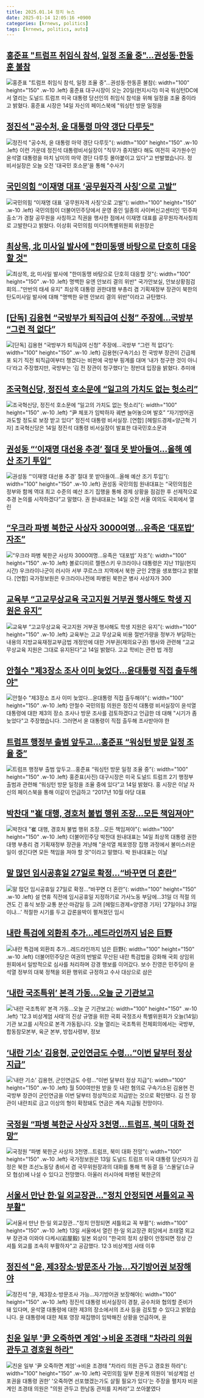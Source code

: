```yaml
---
title: 2025.01.14 정치 뉴스
date: 2025-01-14 12:05:16 +0900
categories: [krnews, politics]
tags: [krnews, politics, auto]
---
```

## [홍준표 "트럼프 취임식 참석, 일정 조율 중"…권성동·한동훈 불참](https://n.news.naver.com/mnews/article/003/0013014229)

![홍준표 "트럼프 취임식 참석, 일정 조율 중"…권성동·한동훈 불참](https://mimgnews.pstatic.net/image/origin/003/2025/01/14/13014229.jpg?type=nf220_150){: width="100" height="150" .w-10 .left}
홍준표 대구시장이 오는 20일(현지시각) 미국 워싱턴DC에서 열리는 도널드 트럼프 미국 대통령 당선인의 취임식 참석을 위해 일정을 조율 중이라고 밝혔다. 홍준표 시장은 14일 자신의 페이스북에 "워싱턴 방문 일정을

## [정진석 "공수처, 윤 대통령 마약 갱단 다루듯"](https://n.news.naver.com/mnews/article/214/0001399831)

![정진석 "공수처, 윤 대통령 마약 갱단 다루듯"](https://mimgnews.pstatic.net/image/origin/214/2025/01/14/1399831.jpg?type=nf220_150){: width="100" height="150" .w-10 .left}
이런 가운데 정진석 대통령비서실장이 "직무가 중지됐다 해도 여전히 국가원수인 윤석열 대통령을 마치 남미의 마약 갱단 다루듯 몰아붙이고 있다"고 반발했습니다. 정 비서실장은 오늘 오전 '대국민 호소문'을 통해 "수사기

## [국민의힘 “이재명 대표 ‘공무원자격 사칭’으로 고발”](https://n.news.naver.com/mnews/article/018/0005924105)

![국민의힘 “이재명 대표 ‘공무원자격 사칭’으로 고발”](https://mimgnews.pstatic.net/image/origin/018/2025/01/13/5924105.jpg?type=nf220_150){: width="100" height="150" .w-10 .left}
국민의힘이 더불어민주당에서 운영 중인 일종의 사이버신고센터인 ‘민주파출소’가 경찰 공무원을 사칭하고 직권을 행사한 점에서 이재명 대표를 공무원자격사칭죄로 고발한다고 밝혔다. 이상휘 국민의힘 미디어특별위원회 위원장은

## [최상목, 北 미사일 발사에 "한미동맹 바탕으로 단호히 대응할 것"](https://n.news.naver.com/mnews/article/586/0000095362)

![최상목, 北 미사일 발사에 "한미동맹 바탕으로 단호히 대응할 것"](https://mimgnews.pstatic.net/image/origin/586/2025/01/14/95362.jpg?type=nf220_150){: width="100" height="150" .w-10 .left}
명백한 유엔 안보리 결의 위반" 국가안보실, 안보상황점검회의…"만반의 태세 유지" 최상목 대통령 권한대행 부총리 겸 기획재정부 장관이 북한의 탄도미사일 발사에 대해 "명백한 유엔 안보리 결의 위반"이라고 규탄했다.

## [[단독] 김용현 “국방부가 퇴직급여 신청” 주장에…국방부 “그런 적 없다”](https://n.news.naver.com/mnews/article/028/0002726292)

![[단독] 김용현 “국방부가 퇴직급여 신청” 주장에…국방부 “그런 적 없다”](https://mimgnews.pstatic.net/image/origin/028/2025/01/13/2726292.jpg?type=nf220_150){: width="100" height="150" .w-10 .left}
김용현(구속기소) 전 국방부 장관이 긴급체포 되기 직전 퇴직급여부터 챙겼다는 비판에 국방부 핑계를 대며 ‘내가 청구한 것이 아니다’라고 주장했지만, 국방부는 ‘김 전 장관이 청구했다’는 정반대 입장을 밝혔다. 추미애

## [조국혁신당, 정진석 호소문에 “일고의 가치도 없는 헛소리”](https://n.news.naver.com/mnews/article/016/0002415287)

![조국혁신당, 정진석 호소문에 “일고의 가치도 없는 헛소리”](https://mimgnews.pstatic.net/image/origin/016/2025/01/14/2415287.jpg?type=nf220_150){: width="100" height="150" .w-10 .left}
“尹 체포가 임박하자 궤변 늘어놓으며 발호” “자기방어권 과도할 정도로 보장 받고 있다” 정진석 대통령 비서실장. [연합] [헤럴드경제=양근혁 기자] 조국혁신당은 14일 정진석 대통령 비서실장이 발표한 대국민호소문과

## [권성동 “‘이재명 대선용 추경’ 절대 못 받아들여…올해 예산 조기 투입”](https://n.news.naver.com/mnews/article/009/0005428493)

![권성동 “‘이재명 대선용 추경’ 절대 못 받아들여…올해 예산 조기 투입”](https://mimgnews.pstatic.net/image/origin/009/2025/01/14/5428493.jpg?type=nf220_150){: width="100" height="150" .w-10 .left}
권성동 국민의힘 원내대표는 “국민의힘은 정부와 함께 역대 최고 수준의 예산 조기 집행을 통해 경제 상황을 점검한 후 선제적으로 추경 논의를 시작하겠다”고 말했다. 권 원내대표는 14일 오전 서울 여의도 국회에서 열린

## [“우크라 파병 북한군 사상자 3000여명…유족은 ‘대포밥’ 자조”](https://n.news.naver.com/mnews/article/016/0002415220)

![“우크라 파병 북한군 사상자 3000여명…유족은 ‘대포밥’ 자조”](https://mimgnews.pstatic.net/image/origin/016/2025/01/13/2415220.jpg?type=nf220_150){: width="100" height="150" .w-10 .left}
볼로디미르 젤렌스키 우크라이나 대통령은 지난 11일(현지시간) 우크라이나군이 러시아 서부 쿠르스크 지역에서 북한 군인 2명을 생포했다고 밝혔다. [연합] 국가정보원은 우크라이나전에 파병된 북한군 병사 사상자가 300

## [교육부 “고교무상교육 국고지원 거부권 행사해도 학생 지원은 유지”](https://n.news.naver.com/mnews/article/366/0001047177)

![교육부 “고교무상교육 국고지원 거부권 행사해도 학생 지원은 유지”](https://mimgnews.pstatic.net/image/origin/366/2025/01/14/1047177.jpg?type=nf220_150){: width="100" height="150" .w-10 .left}
교육부는 고교 무상교육 비용 절반가량을 정부가 부담하는 내용의 지방교육재정교부금법 개정안에 대한 거부권(재의요구권) 행사와 관련해 “고교 무상교육 지원은 그대로 유지된다”고 14일 밝혔다. 고교 학비는 관련 법 개정

## [안철수 "제3장소 조사 이미 늦었다…윤대통령 직접 출두해야"](https://n.news.naver.com/mnews/article/437/0000426447)

![안철수 "제3장소 조사 이미 늦었다…윤대통령 직접 출두해야"](https://mimgnews.pstatic.net/image/origin/437/2025/01/14/426447.jpg?type=nf220_150){: width="100" height="150" .w-10 .left}
안철수 국민의힘 의원은 정진석 대통령 비서실장이 윤석열 대통령에 대한 제3의 장소 조사나 방문 조사를 검토하겠다고 언급한 데 대해 "시기가 좀 늦었다"고 주장했습니다. 그러면서 윤 대통령이 직접 출두해 조사받아야 한

## [트럼프 행정부 출범 앞두고…홍준표 “워싱턴 방문 일정 조율 중”](https://n.news.naver.com/mnews/article/011/0004439382)

![트럼프 행정부 출범 앞두고…홍준표 “워싱턴 방문 일정 조율 중”](https://mimgnews.pstatic.net/image/origin/011/2025/01/14/4439382.jpg?type=nf220_150){: width="100" height="150" .w-10 .left}
홍준표(사진) 대구시장은 미국 도널드 트럼프 2기 행정부 출범과 관련해 “워싱턴 방문 일정을 조율 중에 있다”고 14일 밝혔다. 홍 시장은 이날 자신의 페이스북을 통해 이같이 언급하고 “2017년 10월 야당 대표

## [박찬대 "崔 대행, 경호처 불법 행위 조장…모든 책임져야"](https://n.news.naver.com/mnews/article/448/0000501979)

![박찬대 "崔 대행, 경호처 불법 행위 조장…모든 책임져야"](https://mimgnews.pstatic.net/image/origin/448/2025/01/14/501979.jpg?type=nf220_150){: width="100" height="150" .w-10 .left}
더불어민주당 박찬대 원내대표는 14일 최상목 대통령 권한대행 부총리 겸 기획재정부 장관을 겨냥해 "윤석열 체포영장 집행 과정에서 불미스러운 일이 생긴다면 모든 책임을 져야 할 것"이라고 말했다. 박 원내대표는 이날

## [말 많던 임시공휴일 27일로 확정…“바꾸면 더 혼란”](https://n.news.naver.com/mnews/article/016/0002415477)

![말 많던 임시공휴일 27일로 확정…“바꾸면 더 혼란”](https://mimgnews.pstatic.net/image/origin/016/2025/01/14/2415477.jpg?type=nf220_150){: width="100" height="150" .w-10 .left}
설 연휴 직전에 임시공휴일 지정하기로 가사노동 부담에…31일 더 적절 의견도 긴 휴식 보장·교통 분산·마감일 등 고려 [헤럴드경제=양영경 기자] ‘27일이냐 31일이냐…’ 적절한 시기를 두고 갑론을박이 펼쳐졌던 임시

## [내란 특검에 외환죄 추가…레드라인까지 넘은 巨野](https://n.news.naver.com/mnews/article/088/0000925848)

![내란 특검에 외환죄 추가…레드라인까지 넘은 巨野](https://mimgnews.pstatic.net/image/origin/088/2025/01/13/925848.jpg?type=nf220_150){: width="100" height="150" .w-10 .left}
더불어민주당은 여권의 반발로 무산된 내란 특검법을 강화해 국회 상임위원회에서 일방적으로 심사를 처리하며 강경 행보를 이어갔다. 보수 진영은 민주당이 윤석열 정부의 대북 정책을 외환 행위로 규정하고 수사 대상으로 삼은

## [‘내란 국조특위’ 본격 가동…오늘 군 기관보고](https://n.news.naver.com/mnews/article/056/0011874478)

![‘내란 국조특위’ 본격 가동…오늘 군 기관보고](https://mimgnews.pstatic.net/image/origin/056/2025/01/14/11874478.jpg?type=nf220_150){: width="100" height="150" .w-10 .left}
'12.3 비상계엄 사태'의 진상 규명을 위한 국회 국정조사 특별위원회가 오늘(14일) 기관 보고를 시작으로 본격 가동됩니다. 오늘 열리는 국조특위 전체회의에서는 국방부, 합동참모본부, 육군 본부, 방첩사령부, 정보

## [‘내란 기소’ 김용현, 군인연금도 수령…“이번 달부터 정상 지급”](https://n.news.naver.com/mnews/article/023/0003882232)

![‘내란 기소’ 김용현, 군인연금도 수령…“이번 달부터 정상 지급”](https://mimgnews.pstatic.net/image/origin/023/2025/01/14/3882232.jpg?type=nf220_150){: width="100" height="150" .w-10 .left}
월 500여만원 받을 듯 내란 혐의로 구속기소된 김용현 전 국방부 장관이 군인연금을 이번 달부터 정상적으로 지급받는 것으로 확인됐다. 김 전 장관이 내란죄로 금고 이상의 형이 확정돼도 연금은 계속 지급될 전망이다.

## [국정원 “파병 북한군 사상자 3천명…트럼프, 북미 대화 전망”](https://n.news.naver.com/mnews/article/028/0002726308)

![국정원 “파병 북한군 사상자 3천명…트럼프, 북미 대화 전망”](https://mimgnews.pstatic.net/image/origin/028/2025/01/13/2726308.jpg?type=nf220_150){: width="100" height="150" .w-10 .left}
국가정보원은 13일 도널드 트럼프 미국 대통령 당선자가 김정은 북한 조선노동당 총비서 겸 국무위원장과의 대화를 통해 핵 동결 등 ‘스몰딜’(소규모 협상)에 나설 수 있다고 전망했다. 아울러 러시아에 파병된 북한군의

## [서울서 만난 한·일 외교장관…"정치 안정되면 셔틀외교 꼭 부활"](https://n.news.naver.com/mnews/article/025/0003414517)

![서울서 만난 한·일 외교장관…"정치 안정되면 셔틀외교 꼭 부활"](https://mimgnews.pstatic.net/image/origin/025/2025/01/13/3414517.jpg?type=nf220_150){: width="100" height="150" .w-10 .left}
13일 서울에서 열린 한·일 외교장관 회담에서 조태열 외교부 장관과 이와야 다케시(岩屋毅) 일본 외상이 "한국의 정치 상황이 안정되면 정상 간 셔틀 외교를 조속히 부활하자"고 공감했다. 12·3 비상계엄 사태 이후

## [정진석 "윤, 제3장소·방문조사 가능...자기방어권 보장해야](https://n.news.naver.com/mnews/article/052/0002140531)

![정진석 "윤, 제3장소·방문조사 가능...자기방어권 보장해야](https://mimgnews.pstatic.net/image/origin/052/2025/01/14/2140531.jpg?type=nf220_150){: width="100" height="150" .w-10 .left}
정진석 대통령 비서실장이 경찰, 공수처와 협의할 준비가 돼 있다며, 윤석열 대통령에 대한 제3의 장소에서의 조사 등을 검토할 수 있다고 밝혔습니다. 윤 대통령에 대한 체포 영장 재집행이 임박해진 상황을 언급하며, 윤

## [친윤 일부 '尹 오죽하면 계엄'→비윤 조경태 "차라리 의원 관두고 경호원 하라"](https://n.news.naver.com/mnews/article/421/0008019908)

![친윤 일부 '尹 오죽하면 계엄'→비윤 조경태 "차라리 의원 관두고 경호원 하라"](https://mimgnews.pstatic.net/image/origin/421/2025/01/14/8019908.jpg?type=nf220_150){: width="100" height="150" .w-10 .left}
국민의힘 일부 친윤계 의원이 '비상계엄 선포권을 대통령 권한' '오죽하면 선포했겠는가도 살필 필요가 있다'는 주장을 펼치자 비윤계인 조경태 의원은 "의원 관두고 한남동 관저를 지켜라"고 쏘아붙였다

